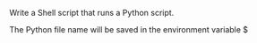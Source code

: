 Write a Shell script that runs a Python script.

The Python file name will be saved in the environment variable $

